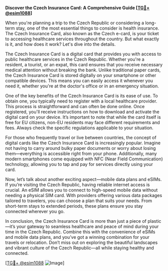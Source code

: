 **Discover the Czech Insurance Card: A Comprehensive Guide [[TG💪+ @esim1088](https://t.me/s/esim1088)]**

When you're planning a trip to the Czech Republic or considering a long-term stay, one of the most essential things to consider is health insurance. The Czech Insurance Card, also known as the Czech e-card, is your ticket to accessing healthcare services throughout the country. But what exactly is it, and how does it work? Let's dive into the details.

The Czech Insurance Card is a digital card that provides you with access to public healthcare services in the Czech Republic. Whether you're a resident, a tourist, or an expat, this card ensures that you receive necessary medical attention without breaking the bank. Unlike traditional paper cards, the Czech Insurance Card is stored digitally on your smartphone or other compatible devices. This means you can easily access it whenever you need it, whether you're at the doctor's office or in an emergency situation.

One of the key benefits of the Czech Insurance Card is its ease of use. To obtain one, you typically need to register with a local healthcare provider. This process is straightforward and can often be done online. Once registered, you'll receive instructions on how to download and activate the digital card on your device. It’s important to note that while the card itself is free for EU citizens, non-EU residents may face different requirements and fees. Always check the specific regulations applicable to your situation.

For those who frequently travel or live between countries, the concept of digital cards like the Czech Insurance Card is increasingly popular. Imagine not having to carry around bulky paper documents or worry about losing them—everything is accessible right from your phone. Additionally, many modern smartphones come equipped with NFC (Near Field Communication) technology, allowing you to tap and pay for services directly using your card.

Now, let’s talk about another exciting aspect—mobile data plans and eSIMs. If you’re visiting the Czech Republic, having reliable internet access is crucial. An eSIM allows you to connect to high-speed mobile data without needing a physical SIM card. With providers offering various data packages tailored to travelers, you can choose a plan that suits your needs. From short-term stays to extended periods, these plans ensure you stay connected wherever you go.

In conclusion, the Czech Insurance Card is more than just a piece of plastic—it’s your gateway to seamless healthcare and peace of mind during your time in the Czech Republic. Combine this with the convenience of eSIMs and mobile data plans, and you’ve got a winning combination for your travels or relocation. Don’t miss out on exploring the beautiful landscapes and vibrant culture of the Czech Republic—all while staying healthy and connected.

[[TG💪+ @esim1088](https://t.me/s/esim1088) ![Image](https://i.postimg.cc/Y0z9fWf4/image.png)]